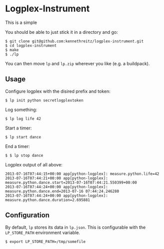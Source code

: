 Logplex-Instrument
==================

This is a simple

You should be able to just stick it in a directory and go:

    $ git clone git@github.com:kennethreitz/logplex-instrument.git
    $ cd logplex-instrument
    $ make
    $ ./lp

You can then move `lp` and `lp.zip` wherever you like (e.g. a buildpack).


Usage
-----

Configure logplex with the disired prefix and token:

    $ lp init python secretlogplextoken

Log something:

    $ lp log life 42

Start a timer:

    $ lp start dance

End a timer:

    $ $ lp stop dance

Logplex output of all above:

    2013-07-16T07:44:15+00:00 app[python-logplex]: measure.python.life=42
    2013-07-16T07:44:21+00:00 app[python-logplex]: measure.python.dance.start=2013-07-16T07:44:21.550399+00:00
    2013-07-16T07:44:24+00:00 app[python-logplex]: measure.python.dance.end=2013-07-16 07:44:24.246280
    2013-07-16T07:44:24+00:00 app[python-logplex]: measure.python.dance.duration=2.695881

Configuration
-------------

By default, `lp` stores its data in `lp.json`. This is configurable with the `LP_STORE_PATH` environment variable.

    $ export LP_STORE_PATH=/tmp/somefile



